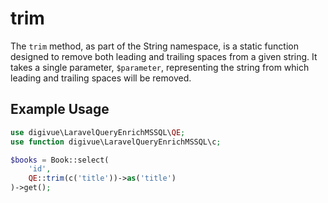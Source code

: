 # trim

The `trim` method, as part of the String namespace, is a static function designed to remove both leading and trailing
spaces from a given string. It takes a single parameter, `$parameter`, representing the string from which leading and
trailing spaces will be removed.

## Example Usage

```php
use digivue\LaravelQueryEnrichMSSQL\QE;
use function digivue\LaravelQueryEnrichMSSQL\c;

$books = Book::select(
    'id',
    QE::trim(c('title'))->as('title')
)->get();
```